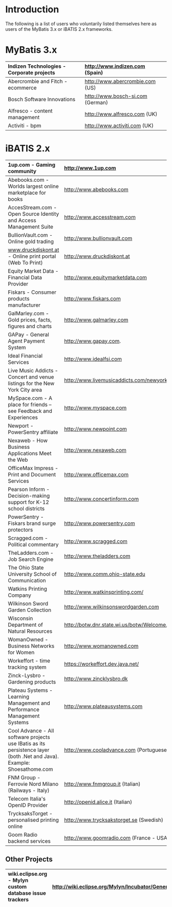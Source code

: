 # Introduction #

The following is a list of users who voluntarily listed themselves here as users of the MyBatis 3.x or iBATIS 2.x frameworks.

# MyBatis 3.x #

|     Indizen Technologies - Corporate projects	|	http://www.indizen.com (Spain)	|
|:----------------------------------------------|:-------------------------------|
|     Abercrombie and Fitch - ecommerce	|	http://www.abercrombie.com (US)	|
|     Bosch Software Innovations 	|	http://www.bosch-si.com (German)	|
|     Alfresco - content management 	|	http://www.alfresco.com (UK)	|
|     Activiti - bpm 	|	http://www.activiti.com (UK)	|

# iBATIS 2.x #

|	1up.com - Gaming community 	|	http://www.1up.com	|
|:----------------------------|:-------------------|
|	Abebooks.com - Worlds largest online marketplace for books 	|	http://www.abebooks.com	|
|	AccesStream.com - Open Source Identity and Access Management Suite 	|	http://www.accesstream.com	|
|	BullionVault.com - Online gold trading 	|	http://www.bullionvault.com	|
|	www.druckdiskont.at - Online print portal (Web To Print) 	|	http://www.druckdiskont.at	|
|	Equity Market Data - Financial Data Provider 	|	http://www.equitymarketdata.com	|
|	Fiskars - Consumer products manufacturer 	|	http://www.fiskars.com	|
|	GalMarley.com - Gold prices, facts, figures and charts 	|	http://www.galmarley.com	|
|	GAPay - General Agent Payment System 	|	http://www.gapay.com.	|
|	Ideal Financial Services 	|	http://www.idealfsi.com	|
|	Live Music Addicts - Concert and venue listings for the New York City area 	|	http://www.livemusicaddicts.com/newyork/	|
|	MySpace.com - A place for friends – see Feedback and Experiences 	|	http://www.myspace.com	|
|	Newport - PowerSentry affiliate 	|	http://www.newpoint.com	|
|	Nexaweb - How Business Applications Meet the Web 	|	http://www.nexaweb.com	|
|	OfficeMax Impress - Print and Document Services 	|	http://www.officemax.com	|
|	Pearson Inform - Decision-making support for K-12 school districts 	|	http://www.concertinform.com	|
|	PowerSentry - Fiskars brand surge protectors 	|	http://www.powersentry.com	|
|	Scragged.com - Political commentary 	|	http://www.scragged.com	|
|	TheLadders.com - Job Search Engine 	|	http://www.theladders.com	|
|	The Ohio State University School of Communication 	|	http://www.comm.ohio-state.edu	|
|	Watkins Printing Company 	|	http://www.watkinsprinting.com/	|
|	Wilkinson Sword Garden Collection 	|	http://www.wilkinsonswordgarden.com	|
|	Wisconsin Department of Natural Resources 	|	http://botw.dnr.state.wi.us/botw/Welcome.do	|
|	WomanOwned - Business Networks for Women 	|	http://www.womanowned.com	|
|	Workeffort - time tracking system 	|	https://workeffort.dev.java.net/	|
|	Zinck-Lysbro - Gardening products 	|	http://www.zincklysbro.dk	|
|	Plateau Systems - Learning Management and Performance Management Systems	|	http://www.plateausystems.com	|
|	Cool Advance - All software projects use IBatis as its persistence layer (both .Net and Java). Example: Shoesathome.com 	|	http://www.cooladvance.com (Portuguese)	|
|	FNM Group - Ferrovie Nord Milano (Railways - Italy)	|	http://www.fnmgroup.it (Italian)	|
|	Telecom Italia's OpenID Provider	|	http://openid.alice.it (Italian)	|
|	TrycksaksTorget - personalised printing online	|	http://www.trycksakstorget.se (Swedish)	|
|	Goom Radio backend services	|	http://www.goomradio.com (France - USA)	|

## Other Projects ##

| wiki.eclipse.org - Mylyn custom database issue trackers | http://wiki.eclipse.org/Mylyn/Incubator/Generic_SQL_Connector |
|:--------------------------------------------------------|:--------------------------------------------------------------|